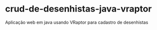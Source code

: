 crud-de-desenhistas-java-vraptor
================================

Aplicação web em java usando VRaptor para cadastro de desenhistas
